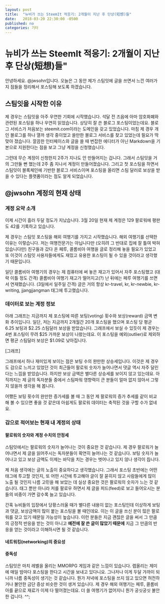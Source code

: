 ```yaml
---
layout: post
title:  "뉴비가 쓰는 SteemIt 적응기: 2개월이 지난 후 단상(短想)들"
date:   2018-03-20 22:30:00 -0500
published: no
categories: 기타
---
```


# 뉴비가 쓰는 SteemIt 적응기: 2개월이 지난 후 단상(短想)들"

안녕하세요. @jwsohn입니다. 오늘은 그 동안 제가 스팀잇에 글을 쓰면서 느낀
여러가지 점들을 정리해서 포스팅해 보도록 하겠습니다. 

## 스팀잇을 시작한 이유

제 경우는 스팀잇을 아주 우연한 기회에 시작했습니다. 석달 전 즈음에 아마
암호화폐와 관련된 포스팅을 하나 우연히 읽었습니다. 상당히 잘 쓴 블로그
포스팅이었는데요. 블로그 서비스가 처음보는 steemit.com이라는 도메인을 갖고
있었습니다. 마침 제 경우 개인 블로그를 하나 열까 생각 중이었고 쓸만한 블로그
서비스를 찾고 있었는데 필요가 딱 맞아 졌습니다. 깔끔한 인터페이스와
글을 쓸 때 번잡한 에디터가 아닌 Markdown을 기본으로 지원한다는 점을 보고 그냥 
계정을 신청했습니다.

그런데 무슨 계정이 신청한지 2주가 지나도 안 만들어지는 겁니다. 그래서 스팀잇을
거의 그만둘 뻔 했는데 2주 좀 지나서 계정이 만들어졌습니다. 그리고 첫 포스팅을
하면서 스팀잇이 블록체인에 기반한 블로그 서비스이며 포스팅을 올리면 스팀 달러로
보상을 받을 수 있다는 플랫폼이라는 점도 알게 되었습니다.

## @jwsohn 계정의 현재 상태

### 계정 요약 소개

이제 시간이 흘러 두달 정도가 지났습니다. 3월 20일 현재 제 계정은 129 팔로워에
평판도 42를 기록하고 있습니다.

제 경우는 스팀잇 포스팅을 해외 여행기를 가지고 시작했습니다. 해외 여행기를
선택한 이유는 이렇습니다. 저는 여행전문가는 아닙니다만 (오히려 그 반대로 집에
잘 틀여 박혀 있습니다만) 친구들과 갔다 온 페루, 콜롬비아 여행을 글로 정리해
놓을 필요가 있었고 또 이것이 스팀잇 사용자들에게도 재밌고 유용한 포스팅이 될
수 있을 것이라고 생각했기 때문입니다.

일단 콜롬비아 여행기의 경우는 제 컴퓨터에 써 놓은 재고가 있어서 자주
포스팅했고 (대략 이틀 정도 간격) 콜롬비아 여행기 재고가 떨어지고(?) 난 뒤에는
페루 여행기를 쓰면서 연재했습니다. (3일에서 일주일 간격) 글은 거의 항상
kr-travel, kr, kr-newbie, kr-writing, jjangjjangman 태그에 투고했습니다.

### 데이터로 보는 계정 정보

아래 그래프는 지금까지 제 포스팅에 따른 보팅(voting) 횟수와 보상(reward) 금액
변화 추이입니다. 일단, 저는 지금까지 2개월간 20개 포스팅을 했으며 포스팅 당
평균 6.25 보팅과 $2.25 스팀달러 보상을 받았습니다. 그래프에서 보실 수 있듯이
제 경우는 4번 포스팅이 무려 $25 가까운 보상이 나왔는데요. 이 포스팅을
예외(outlier)로 제외하면 평균 스팀달러 보상은 $1.09로 낮아집니다. 

[그래프]

그래프에서 하나 재미있게 보이는 점은 보팅 수의 완만한 상승세입니다. 이것은 제
경우도 감으로 느끼고 있었던 것이 최근들어 팔로워 숫자가 늘어나면서 댓글 역시
자주 달린다는 느낌을 받았습니다. 하지만 보상 금액은 별다른 상승세를 보이지
않고 있는데요. 아직까지는 제 글의 독자분들 중에서 스팀파워 영향력이 큰 분들이
얼마 없지 않아서 그렇지 않을까 생각을 해 봅니다.

어쨌든 보팅 횟수의 완만한 증가세를 볼 때 그 동안 제 팔로워의 증가 추세를 같이
비교해 볼 수 있으면 좋을 것 같은데 아쉽게도 팔로워 데이터는 축적된 것을 구할 수가
없네요. 

### 감으로 적어보는 현재 내 계정의 상태

#### 팔로워의 숫자와 계정 수치의 안정세

스팀잇에서는 팔로워의 숫자가 늘어나는 것이 중요한 것 같습니다. 제 경우
팔로워가 늘어나면서 제 글을 읽어주시는 독자분들이 확연히 늘어나는 것 같습니다.
보팅 숫자가 늘어나고 있고 보상 금액도 이제는 바닥을 치는 경우는 벗어나고 있지
않나 생각이 듭니다. 

제 처음 생각에는 글의 노출이 중요하다고 생각했습니다. 그래서 포스팅 초반에는
어떤 태그에 투고할 것인지, 또 어떤 시간에 투고해야 글이 잘 묻히지 않고
사람들에게 많이 노출 될 것인지 나름 고민을 해 보았는 데 실상 중요한 것은
팔로워의 숫자가 느는 것 같습니다. 태그 뿐만 아니라 저를 팔로우 하면서 제
글을 피드(feed)로 보고 들어오시는 분들의 비중이 가면 갈수록 늘고 있습니다.

간혹 뉴비들의 입장에서 당황스러울 때가 별다른 내용이 없는 포스팅인데 이상하게
보팅과 댓글, 보상금액이 많이 붙는 포스팅을 볼 때인데요. 이는 이 글을 쓰신 분이
많은 팔로워를 갖고 있기 때문일 가능성이 높습니다. 이런 분들은 지금 괜찮은 글을
써서 그 만큼의 긍정적 반응을 받는 것이 아니고 **예전에 잘 쓴 글이 많았기 때문에**
지금 그 만큼의 반응을 얻는 것이라고 이해하시면 될 것 같습니다.

#### 네트워킹(networking)의 중요성 

#### 중독성 

스팀잇은 마치 레벨을 올리는 MMORPG 게임과 같은 느낌이 있습니다. 렙올리는
제미에 매일 밤마다 포스팅을 한다고 시간을 보내고 있다니요. 그나저나 이게 두달
갸까이 되니까 나름 중독성이 생기는 것 같습니다. 뭔가 저녁에 포스팅을 쓰지 않고
있으면 허전하거나 불안한 금단 증상 비슷한 것이 생겨 있습니다. 제 경우 해외
여행기는 페루, 콜롬비아를 끝으로 재료가 이제 다 떨어졌는데요. 더 쓸 여행기가
없어지니 뭔가 궁싯궁싯 불안한 겁니다. ^^;


